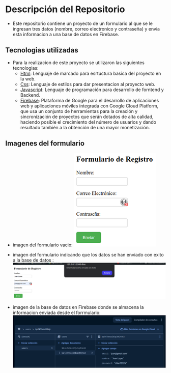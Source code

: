 # Descripción del Repositorio
- Este repositorio contiene un proyecto de un formulario al que se le ingresan tres datos (nombre, correo electronico y contraseña) y envia esta informacion a una base de datos en Firebase.

## Tecnologias utilizadas
- Para la realizacion de este proyecto se utilizaron las siguientes tecnologias:
  - [Html](https://developer.mozilla.org/es/docs/Web/HTML): Lenguaje de marcado para esrtuctura basica del proyecto en la web.
  - [Css](https://developer.mozilla.org/es/docs/Web/CSS): Lenguaje de estilos para dar presentacion al proyecto web.
  - [Javascript](https://developer.mozilla.org/es/docs/Web/javascript): Lenguaje de programación para desarrollo de forntend y Backend.
  - [Firebase](https://firebase.google.com/?hl=es): Plataforma de Google para el desarrollo de aplicaciones web y aplicaciones móviles integrada con Google Cloud Platform, que usa un
    conjunto de herramientas para la creación y sincronización de proyectos que serán dotados de alta calidad, haciendo posible el crecimiento del número de usuarios y dando resultado también
    a la obtención de una mayor monetización.

## Imagenes del formulario

- imagen del formulario vacio:
![Imagen 1 del Formulario](./images/formulario1.png)

- imagen del formulario indicando que los datos se han enviado con exito a la base de datos  :
![Imagen 2 del formulario](./images/formulario2.png)

- imagen de la base de datos en Firebase donde se almacena la informacion enviada desde el forrmulario:
![Imagen 3 del formulario](./images/formulario3.png)
